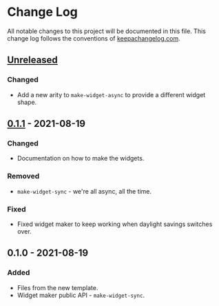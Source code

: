 # Change Log
All notable changes to this project will be documented in this file. This change log follows the conventions of [keepachangelog.com](http://keepachangelog.com/).

## [Unreleased]
### Changed
- Add a new arity to `make-widget-async` to provide a different widget shape.

## [0.1.1] - 2021-08-19
### Changed
- Documentation on how to make the widgets.

### Removed
- `make-widget-sync` - we're all async, all the time.

### Fixed
- Fixed widget maker to keep working when daylight savings switches over.

## 0.1.0 - 2021-08-19
### Added
- Files from the new template.
- Widget maker public API - `make-widget-sync`.

[Unreleased]: https://github.com/your-name/agent/compare/0.1.1...HEAD
[0.1.1]: https://github.com/your-name/agent/compare/0.1.0...0.1.1

